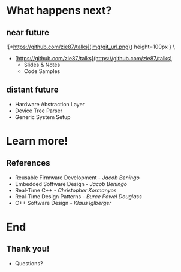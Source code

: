# What happens next?

## near future

![*https://github.com/zie87/talks](img/git_url.png){ height=100px } \

* [https://github.com/zie87/talks](https://github.com/zie87/talks)
    * Slides & Notes
    * Code Samples

## distant future

* Hardware Abstraction Layer
* Device Tree Parser
* Generic System Setup

# Learn more!

## References

* Reusable Firmware Development - *Jacob Beningo*
* Embedded Software Design - *Jacob Beningo*
* Real-Time C++ - *Christopher Kormanyos*
* Real-Time Design Patterns - *Burce Powel Douglass*
* C++ Software Design - *Klaus Iglberger*

# End

## Thank you!
* Questions?
